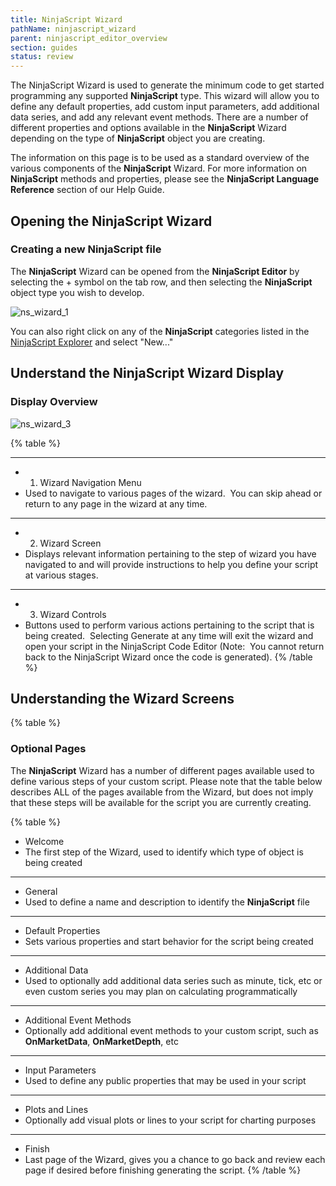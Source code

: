 ```yaml
---
title: NinjaScript Wizard
pathName: ninjascript_wizard
parent: ninjascript_editor_overview
section: guides
status: review
---
```


The NinjaScript Wizard is used to generate the minimum code to get started programming any supported **NinjaScript** type. This wizard will allow you to define any default properties, add custom input parameters, add additional data series, and add any relevant event methods. There are a number of different properties and options available in the **NinjaScript** Wizard depending on the type of **NinjaScript** object you are creating.

The information on this page is to be used as a standard overview of the various components of the **NinjaScript** Wizard. For more information on **NinjaScript** methods and properties, please see the **NinjaScript Language Reference** section of our Help Guide.

## Opening the NinjaScript Wizard

### Creating a new NinjaScript file

The **NinjaScript** Wizard can be opened from the **NinjaScript Editor** by selecting the + symbol on the tab row, and then selecting the **NinjaScript** object type you wish to develop.


![ns_wizard_1](ns_wizard_1.png)

You can also right click on any of the **NinjaScript** categories listed in the [NinjaScript Explorer](ninjascript_explorer.md) and select "New..."

## Understand the NinjaScript Wizard Display

### Display Overview


![ns_wizard_3](ns_wizard_3.png)

{% table %}

---

* 1. Wizard Navigation Menu
* Used to navigate to various pages of the wizard.  You can skip ahead or return to any page in the wizard at any time.

---

* 2. Wizard Screen
* Displays relevant information pertaining to the step of wizard you have navigated to and will provide instructions to help you define your script at various stages.

---

* 3. Wizard Controls
* Buttons used to perform various actions pertaining to the script that is being created.  Selecting Generate at any time will exit the wizard and open your script in the NinjaScript Code Editor (Note:  You cannot return back to the NinjaScript Wizard once the code is generated).
{% /table %}

## Understanding the Wizard Screens

{% table %}

### Optional Pages

The **NinjaScript** Wizard has a number of different pages available used to define various steps of your custom script. Please note that the table below describes ALL of the pages available from the Wizard, but does not imply that these steps will be available for the script you are currently creating.

{% table %}

* Welcome
* The first step of the Wizard, used to identify which type of object is being created

---

* General
* Used to define a name and description to identify the **NinjaScript** file

---

* Default Properties
* Sets various properties and start behavior for the script being created

---

* Additional Data
* Used to optionally add additional data series such as minute, tick, etc or even custom series you may plan on calculating programmatically

---

* Additional Event Methods
* Optionally add additional event methods to your custom script, such as **OnMarketData**, **OnMarketDepth**, etc

---

* Input Parameters
* Used to define any public properties that may be used in your script

---

* Plots and Lines
* Optionally add visual plots or lines to your script for charting purposes

---

* Finish
* Last page of the Wizard, gives you a chance to go back and review each page if desired before finishing generating the script.
{% /table %}

